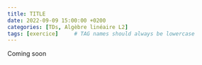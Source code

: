 ```yaml
---
title: TITLE
date: 2022-09-09 15:00:00 +0200
categories: [TDs, Algèbre linéaire L2]
tags: [exercice]     # TAG names should always be lowercase
---
```


Coming soon